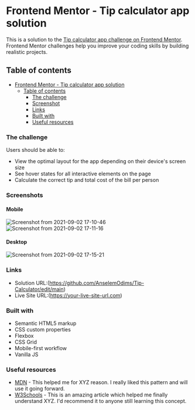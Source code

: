 # Frontend Mentor - Tip calculator app solution

This is a solution to the [Tip calculator app challenge on Frontend Mentor](https://www.frontendmentor.io/challenges/tip-calculator-app-ugJNGbJUX). Frontend Mentor challenges help you improve your coding skills by building realistic projects.

## Table of contents

- [Frontend Mentor - Tip calculator app solution](#frontend-mentor---tip-calculator-app-solution)
  - [Table of contents](#table-of-contents)
    - [The challenge](#the-challenge)
    - [Screenshot](#screenshot)
    - [Links](#links)
    - [Built with](#built-with)
    - [Useful resources](#useful-resources)


### The challenge

Users should be able to:

- View the optimal layout for the app depending on their device's screen size
- See hover states for all interactive elements on the page
- Calculate the correct tip and total cost of the bill per person

### Screenshots

#### Mobile
![Screenshot from 2021-09-02 17-10-46](https://user-images.githubusercontent.com/43995830/131879388-cbeec1fe-ef1a-4c65-8aae-b43021a6b362.png)
![Screenshot from 2021-09-02 17-11-16](https://user-images.githubusercontent.com/43995830/131879450-1c51ddb4-d353-45c0-a839-4e2185c71166.png)

#### Desktop
![Screenshot from 2021-09-02 17-15-21](https://user-images.githubusercontent.com/43995830/131879977-a74f0b66-6aaa-410f-aa7d-1c2aaf0a11eb.png)



### Links

- Solution URL:(https://github.com/AnselemOdims/Tip-Calculator/edit/main)
- Live Site URL:(https://your-live-site-url.com)


### Built with

- Semantic HTML5 markup
- CSS custom properties
- Flexbox
- CSS Grid
- Mobile-first workflow
- Vanilla JS


### Useful resources

- [MDN](https://www.example.com) - This helped me for XYZ reason. I really liked this pattern and will use it going forward.
- [W3Schools](https://www.example.com) - This is an amazing article which helped me finally understand XYZ. I'd recommend it to anyone still learning this concept.

